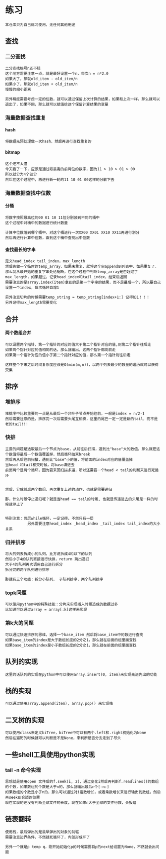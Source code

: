 # 练习
```
本仓库只为自己练习使用，无任何其他用途
```
## 查找
### 二分查找
```
二分查找根号n还不错
这个地方需要注意一点，就是最好设置一个n，每次n = n*2.0
如果大了，那就old_item - old_item/n
如果小了，那就old_item + old_item/n
慢慢的缩小距离

另外精度需要考虑一定的位数，就可以通过保留上次计算的结果，如果和上次一样，那么就可以退出了，如果不同，那么就可以赋值给这个保留计算结果的变量
```
### 海量数据查找重复
#### hash
```
将数据先预处理做一次hash，然后再进行查找重复的
```

#### bitmap
```
这个还不太懂
今天看了一下，应该是通过取最高的前两位的数字，因为11 > 10 > 01 > 00
所以就分为4个部分
然后在这个过程中，再进行新一轮的11 10 01 00这样的分散下去
```
### 海量数据查找中位数
#### 分桶
```
将数字按照最高位的00 01 10 11位分别装到不同的桶中
这个过程中对桶中的数据进行统计数量

计算中位数落到哪个桶中，对这个桶进行一次XX00 XX01 XX10 XX11再进行划分
然后再进行计算中位数，直到这个桶中查找出中位数

```

#### 查找最长的字串
```
定义head_index tail_index，max_length
然后先做一个临时的temp_array，如果未重复，就将这个串append到列表中，如果重复了，那么就从最开始的重复字串处给锯断，在这个过程中判断temp_array是否超过了max_length，如果超过，记录head_index和tail_index，结束后返回
需要注意的是array.index(item)拿到的是第一个字串的结果，而不是最后一个，所以要自己设置一个index，每次循环自增1

另外注意切片的时候需要temp_string = temp_string[index+1:] 记得加1！！！
另外记得max_length需要变化
```
## 合并
#### 两个数组合并
```
可以设置两个指针，第一个指针的对应的值大于第二个指针对应的值,则第二个指针往后走
如果两个指针对应的值相同的话，那么就输出，这两个指针都向前走
如果第一个指针对应的值小于第二个指针对应的值，那么第一个指针则往后走

这样整个下来之后时间复杂度应该是O(min(m,n))，以两个列表最少的数量的遍历就可以获得交集
```

## 排序
### 堆排序
```
堆排序中比较重要的一点是从最后一个非叶子节点开始往前，一般是index = n/2-1
然后需要注意的是，排序完一次后需要头尾互相换，这里的尾巴一定一定是新的tail，而不是老的tail!!!
```
### 快排
```
主要的问题是选取最后一个节点为base，从前往后扫描，遇到比"base"大的数值，那么就把这个数值将最后一个数值覆盖掉，然后循环结束break
然后再从后往前扫描，遇到比"base"小的值，将前面的index对应的值覆盖掉
当head 和tail相交时候，将base填进去
前面两个是两个循环，因为要来回扫描多遍，所以还需要一个head < tail的判断来进行死循环


然后，分成前后两个数组，再次重复上述的动作，也就是需要递归

那，什么时候停止递归呢？就是当head == tail的时候, 也就是传递进去的头尾是一样的时候就停止了


特别注意：两层while循环，一定记得，不然只有一层
          另外需要注意head_index _head_index _tail_index tail_index的大小关系

```
### 归并排序

```
将大的列表拆成小的队列，比方说拆成4和以下的队列
然后小于4的队列直接进行快排，return 跳出递归
大于4的队列再次调用自己进行拆分
拆分完的两个队列进行排序

那就有三个功能：拆分小队列， 子队列排序，两个队列排序

```

### topk问题
```
可以使用python中的特殊技能：分片来实现插入时候造成的数据过多
比如说可以通过array = array[:k]这样来实现
```
### 第k大的问题

```
可以通过快速排序的思维，选择一个base_item 然后将base_item中的数进行查找
如果base_item的index是大于数组长度的2分之1，那么就在后面的组里面查找
如果base_item的index是小于数组长度的2分之1，那么就在前面的组里面查找
```


## 队列的实现
```
这里的话队列的实现在python中可以使用array.insert(0, item)来实现先进先出的功能
```
## 栈的实现
```
可以通过使用array.append(item), array.pop() 来实现栈

```

## 二叉树的实现
```
可以使用class来定义biTree，biTree中可以有两个.left和.right初始化为None
然后在遍历的时候就可以判断是不是None，来判断是否分支走到了尽头
```

## 一些shell工具使用python实现
### tail -n 命令实现
```
思想就是使用open 文件后的f.seek(i, 2)，通过变化i然后再判断f.readlines()的数组的个数，如果数组的个数是大于n的，那么就输出最后n个[-n:]
如果数组的个数是小于n的，那么可以通过对i指数增长，或者乘数增长来进行输出到数组，然后再seek到合适的位置
现在实现的还没有判断全部文件的长度，现在如果n大于全部的文件行数，会报错
```

## 链表翻转
```
使用栈，最后弹出的是最早弹出的对象的前驱
需要注意边界条件，不然就死循环了，内部形成环了

另外一个就是p temp q，刚开始初始化p的时候需要将p的next给设置为None，不然就会出问题

```
